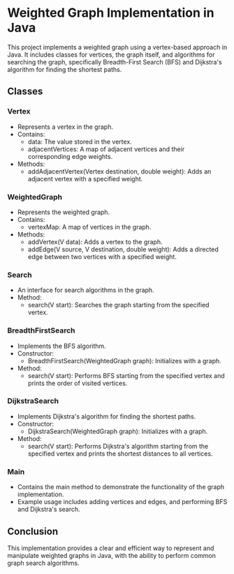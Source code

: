 # Weighted Graph Implementation in Java

This project implements a weighted graph using a vertex-based approach in Java. It includes classes for vertices, the graph itself, and algorithms for searching the graph, specifically Breadth-First Search (BFS) and Dijkstra's algorithm for finding the shortest paths.

## Classes

### Vertex<V>
- Represents a vertex in the graph.
- Contains:
  - data: The value stored in the vertex.
  - adjacentVertices: A map of adjacent vertices and their corresponding edge weights.
- Methods:
  - addAdjacentVertex(Vertex<V> destination, double weight): Adds an adjacent vertex with a specified weight.

### WeightedGraph<V>
- Represents the weighted graph.
- Contains:
  - vertexMap: A map of vertices in the graph.
- Methods:
  - addVertex(V data): Adds a vertex to the graph.
  - addEdge(V source, V destination, double weight): Adds a directed edge between two vertices with a specified weight.

### Search<V>
- An interface for search algorithms in the graph.
- Method:
  - search(V start): Searches the graph starting from the specified vertex.

### BreadthFirstSearch<V>
- Implements the BFS algorithm.
- Constructor:
  - BreadthFirstSearch(WeightedGraph<V> graph): Initializes with a graph.
- Method:
  - search(V start): Performs BFS starting from the specified vertex and prints the order of visited vertices.

### DijkstraSearch<V>
- Implements Dijkstra's algorithm for finding the shortest paths.
- Constructor:
  - DijkstraSearch(WeightedGraph<V> graph): Initializes with a graph.
- Method:
  - search(V start): Performs Dijkstra's algorithm starting from the specified vertex and prints the shortest distances to all vertices.

### Main
- Contains the main method to demonstrate the functionality of the graph implementation.
- Example usage includes adding vertices and edges, and performing BFS and Dijkstra's search.

## Conclusion
This implementation provides a clear and efficient way to represent and manipulate weighted graphs in Java, with the ability to perform common graph search algorithms.
